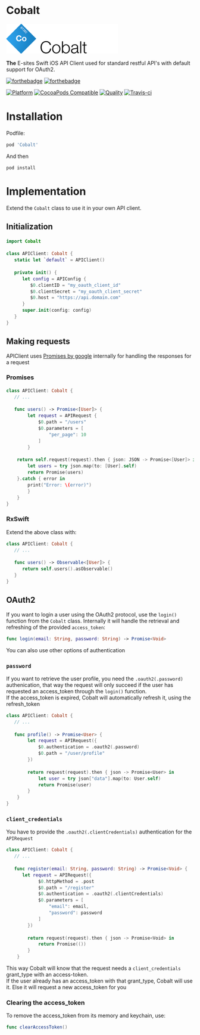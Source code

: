 # Cobalt

![Cobalt](Assets/logo.png)

**The** E-sites Swift iOS API Client used for standard restful API's with default support for OAuth2.

[![forthebadge](http://forthebadge.com/images/badges/made-with-swift.svg)](http://forthebadge.com) [![forthebadge](http://forthebadge.com/images/badges/built-with-swag.svg)](http://forthebadge.com)

[![Platform](https://img.shields.io/cocoapods/p/Cobalt.svg?style=flat)](http://cocoadocs.org/docsets/Cobalt)
[![CocoaPods Compatible](https://img.shields.io/cocoapods/v/Cobalt.svh)](http://cocoadocs.org/docsets/Palladium)
[![Quality](https://apps.e-sites.nl/cocoapodsquality/Cobalt/badge.svg?004)](https://cocoapods.org/pods/Cobalt/quality)
[![Travis-ci](https://travis-ci.org/e-sites/Cobalt.svg?branch=master&001)](https://travis-ci.org/e-sites/Cobalt)


# Installation

Podfile:

```ruby
pod 'Cobalt'
```

And then

```
pod install
```

# Implementation

Extend the `Cobalt` class to use it in your own API client.

## Initialization

```swift
import Cobalt

class APIClient: Cobalt {
   static let `default` = APIClient()
    
   private init() {
      let config = APIConfig {
         $0.clientID = "my_oauth_client_id"
         $0.clientSecret = "my_oauth_client_secret"
         $0.host = "https://api.domain.com"
      }
      super.init(config: config)
   }
}

```

## Making requests

APIClient uses [Promises by google](https://github.com/google/promises) internally for handling the responses for a request

### Promises

```swift
class APIClient: Cobalt {
   // ...
   
   func users() -> Promise<[User]> {
		let request = APIRequest {
		    $0.path = "/users"
		    $0.parameters = [
		        "per_page": 10
		    ]
		}
		
    return self.request(request).then { json: JSON -> Promise<[User]> in
        let users = try json.map(to: [User].self)
        return Promise(users)
    }.catch { error in
        print("Error: \(error)")
		}
	}
}
```

### RxSwift

Extend the above class with:

```swift
class APIClient: Cobalt {
   // ...
   
   func users() -> Observable<[User]> {
      return self.users().asObservable()
   }
}
```

## OAuth2

If you want to login a user using the OAuth2 protocol, use the `login()` function from the `Cobalt` class.
Internally it will handle the retrieval and refreshing of the provided `access_token`:

```swift
func login(email: String, password: String) -> Promise<Void>
```

You can also use other options of authentication

### `password`

If you want to retrieve the user profile, you need the `.oauth2(.password)` authenication, that way the request will only succeed if the user has requested an access_token through the `login()` function.   
If the access_token is expired, Cobalt will automatically refresh it, using the refresh_token

```swift
class APIClient: Cobalt {
   // ...
   
   func profile() -> Promise<User> {
        let request = APIRequest({
            $0.authentication = .oauth2(.password)
            $0.path = "/user/profile"
        })

        return request(request).then { json -> Promise<User> in
            let user = try json["data"].map(to: User.self)
            return Promise(user)
        }
    }
}

```
### `client_credentials`

You have to provide the `.oauth2(.clientCredentials)` authentication for the `APIRequest`

```swift
class APIClient: Cobalt {
   // ...
   
   func register(email: String, password: String) -> Promise<Void> {
      let request = APIRequest({
            $0.httpMethod = .post
            $0.path = "/register"
            $0.authentication = .oauth2(.clientCredentials)
            $0.parameters = [
                "email": email,
                "password": password
            ]
        })

        return request(request).then { json -> Promise<Void> in
            return Promise(())
        }
    }
```

This way Cobalt will know that the request needs a `client_credentials` grant_type with an access-token.    
If the user already has an access_token with that grant_type, Cobalt will use it. Else it will request a new access_token for you


### Clearing the access_token

To remove the access_token from its memory and keychain, use:

```swift
func clearAccessToken()
```